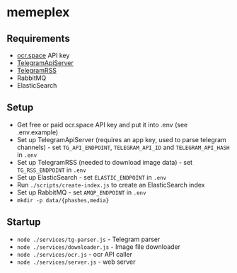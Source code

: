 # memeplex

## Requirements

- [ocr.space](https://ocr.space) API key
- [TelegramApiServer](https://github.com/xtrime-ru/TelegramApiServer)
- [TelegramRSS](https://github.com/xtrime-ru/TelegramRSS)
- RabbitMQ
- ElasticSearch

## Setup

- Get free or paid ocr.space API key and put it into .env (see .env.example)
- Set up TelegramApiServer (requires an app key, used to parse telegram channels) - set `TG_API_ENDPOINT`, `TELEGRAM_API_ID` and `TELEGRAM_API_HASH` in `.env`
- Set up TelegramRSS (needed to download image data) - set `TG_RSS_ENDPOINT` in `.env`
- Set up ElasticSearch - set `ELASTIC_ENDPOINT` in `.env`
- Run `./scripts/create-index.js` to create an ElasticSearch index
- Set up RabbitMQ - set `AMQP_ENDPOINT` in `.env`
- `mkdir -p data/{phashes,media}`

## Startup

- `node ./services/tg-parser.js` - Telegram parser
- `node ./services/downloader.js` - Image file downloader
- `node ./services/ocr.js` - ocr API caller
- `node ./services/server.js` - web server
